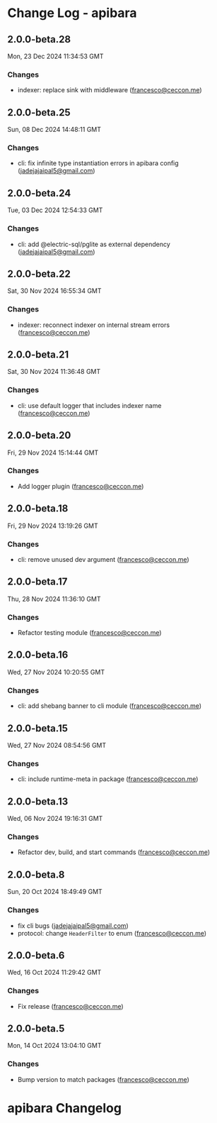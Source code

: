 # Change Log - apibara

<!-- This log was last generated on Mon, 23 Dec 2024 11:34:53 GMT and should not be manually modified. -->

<!-- Start content -->

## 2.0.0-beta.28

Mon, 23 Dec 2024 11:34:53 GMT

### Changes

- indexer: replace sink with middleware (francesco@ceccon.me)

## 2.0.0-beta.25

Sun, 08 Dec 2024 14:48:11 GMT

### Changes

- cli: fix infinite type instantiation errors in apibara config (jadejajaipal5@gmail.com)

## 2.0.0-beta.24

Tue, 03 Dec 2024 12:54:33 GMT

### Changes

- cli: add @electric-sql/pglite as external dependency (jadejajaipal5@gmail.com)

## 2.0.0-beta.22

Sat, 30 Nov 2024 16:55:34 GMT

### Changes

- indexer: reconnect indexer on internal stream errors (francesco@ceccon.me)

## 2.0.0-beta.21

Sat, 30 Nov 2024 11:36:48 GMT

### Changes

- cli: use default logger that includes indexer name (francesco@ceccon.me)

## 2.0.0-beta.20

Fri, 29 Nov 2024 15:14:44 GMT

### Changes

- Add logger plugin (francesco@ceccon.me)

## 2.0.0-beta.18

Fri, 29 Nov 2024 13:19:26 GMT

### Changes

- cli: remove unused dev argument (francesco@ceccon.me)

## 2.0.0-beta.17

Thu, 28 Nov 2024 11:36:10 GMT

### Changes

- Refactor testing module (francesco@ceccon.me)

## 2.0.0-beta.16

Wed, 27 Nov 2024 10:20:55 GMT

### Changes

- cli: add shebang banner to cli module (francesco@ceccon.me)

## 2.0.0-beta.15

Wed, 27 Nov 2024 08:54:56 GMT

### Changes

- cli: include runtime-meta in package (francesco@ceccon.me)

## 2.0.0-beta.13

Wed, 06 Nov 2024 19:16:31 GMT

### Changes

- Refactor dev, build, and start commands (francesco@ceccon.me)

## 2.0.0-beta.8

Sun, 20 Oct 2024 18:49:49 GMT

### Changes

- fix cli bugs (jadejajaipal5@gmail.com)
- protocol: change `HeaderFilter` to enum (francesco@ceccon.me)

## 2.0.0-beta.6

Wed, 16 Oct 2024 11:29:42 GMT

### Changes

- Fix release (francesco@ceccon.me)

## 2.0.0-beta.5

Mon, 14 Oct 2024 13:04:10 GMT

### Changes

- Bump version to match packages (francesco@ceccon.me)

# apibara Changelog
